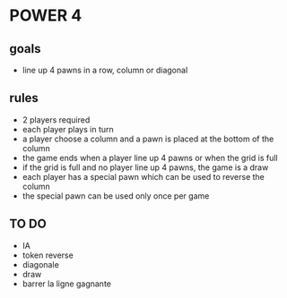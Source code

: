 # POWER 4

## goals

- line up 4 pawns in a row, column or diagonal

## rules

- 2 players required
- each player plays in turn
- a player choose a column and a pawn is placed at the bottom of the column
- the game ends when a player line up 4 pawns or when the grid is full
- if the grid is full and no player line up 4 pawns, the game is a draw
- each player has a special pawn which can be used to reverse the column
- the special pawn can be used only once per game

## TO DO

- IA
- token reverse
- diagonale
- draw
- barrer la ligne gagnante